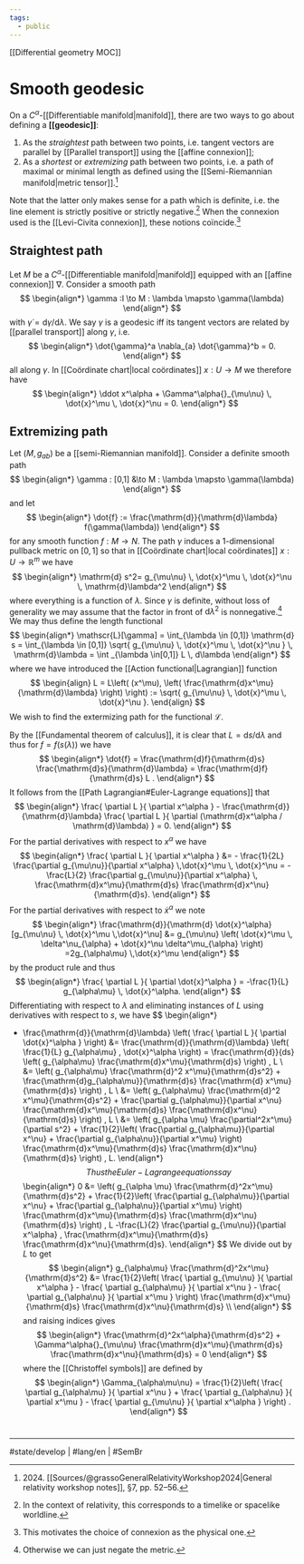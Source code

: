 ```yaml
---
tags:
  - public
---
```

[[Differential geometry MOC]]
# Smooth geodesic

On a $C^\alpha$-[[Differentiable manifold|manifold]], there are two ways to go about defining a **[[geodesic]]**:

1. As the _straightest_ path between two points, i.e. tangent vectors are parallel by [[Parallel transport]] using the [[affine connexion]];
2. As a _shortest_ or _extremizing_ path between two points, i.e. a path of maximal or minimal length as defined using the [[Semi-Riemannian manifold|metric tensor]].[^2024]

Note that the latter only makes sense for a path which is definite, i.e. the line element is strictly positive or strictly negative.[^1]
When the connexion used is the [[Levi-Civita connexion]], these notions coïncide.[^2]

  [^2024]: 2024\. [[Sources/@grassoGeneralRelativityWorkshop2024|General relativity workshop notes]], §7, pp. 52–56.

## Straightest path

Let $M$ be a $C^\alpha$-[[Differentiable manifold|manifold]] equipped with an [[affine connexion]] $\nabla$.
Consider a smooth path 
$$
\begin{align*}
\gamma :I \to M : \lambda \mapsto \gamma(\lambda)
\end{align*}
$$
with $\dot{\gamma} = \mathrm{d}\gamma / \mathrm{d} \lambda$.
We say $\gamma$ is a geodesic iff its tangent vectors are related by [[parallel transport]] along $\gamma$, i.e.
$$
\begin{align*}
\dot{\gamma}^a \nabla_{a} \dot{\gamma}^b = 0.
\end{align*}
$$
all along $\gamma$.
In [[Coördinate chart|local coördinates]] $x : U \to M$ we therefore have
$$
\begin{align*}
\ddot x^\alpha + \Gamma^\alpha{}_{\mu\nu} \, \dot{x}^\mu \, \dot{x}^\nu = 0.
\end{align*}
$$

## Extremizing path

Let $(M, g_{ab})$ be a [[semi-Riemannian manifold]].
Consider a definite smooth path 
$$
\begin{align*}
\gamma : [0,1] &\to M : \lambda \mapsto \gamma(\lambda)
\end{align*}
$$
and let
$$
\begin{align*}
\dot{f} := \frac{\mathrm{d}}{\mathrm{d}\lambda} f(\gamma(\lambda))
\end{align*}
$$
for any smooth function $f : M \to N$.
The path $\gamma$ induces a 1-dimensional pullback metric on $[0,1]$ so that in [[Coördinate chart|local coördinates]] $x : U \to \mathbb{R}^m$ we have
$$
\begin{align*}
\mathrm{d} s^2= g_{\mu\nu} \, \dot{x}^\mu \, \dot{x}^\nu \, \mathrm{d}\lambda^2
\end{align*}
$$
where everything is a function of $\lambda$.
Since $\gamma$ is definite, without loss of generality we may assume that the factor in front of $\mathrm{d}\lambda^2$ is nonnegative.[^3]
We may thus define the length functional
$$
\begin{align*}
\mathscr{L}[\gamma] = \int_{\lambda \in [0,1]} \mathrm{d} s = \int_{\lambda \in [0,1]} \sqrt{ g_{\mu\nu} 
\, \dot{x}^\mu \, \dot{x}^\nu
} \, \mathrm{d}\lambda
= \int _{\lambda \in[0,1]} L \,  d\lambda 
\end{align*}
$$
where we have introduced the [[Action functional|Lagrangian]] function
$$
\begin{align}
L = L\left( (x^\mu), \left( \frac{\mathrm{d}x^\mu}{\mathrm{d}\lambda} \right)  \right) := \sqrt{ g_{\mu\nu} 
\, \dot{x}^\mu \, \dot{x}^\nu
}.
\end{align}
$$
We wish to find the extermizing path for the functional $\mathscr{L}$.

By the [[Fundamental theorem of calculus]], it is clear that $L = \mathrm{d}s / \mathrm{d}\lambda$ and thus for $f = f(s(\lambda))$ we have
$$
\begin{align*}
\dot{f} = \frac{\mathrm{d}f}{\mathrm{d}s} \frac{\mathrm{d}s}{\mathrm{d}\lambda} = \frac{\mathrm{d}f}{\mathrm{d}s} L .
\end{align*}
$$
It follows from the [[Path Lagrangian#Euler-Lagrange equations]] that
$$
\begin{align*}
\frac{ \partial L }{ \partial x^\alpha } - \frac{\mathrm{d}}{\mathrm{d}\lambda} \frac{ \partial L }{ \partial (\mathrm{d}x^\alpha / \mathrm{d}\lambda) } = 0.
\end{align*}
$$
For the partial derivatives with respect to $x^\alpha$ we have
$$
\begin{align*}
\frac{ \partial L }{ \partial x^\alpha } 
&= - \frac{1}{2L} \frac{\partial g_{\mu\nu}}{\partial x^\alpha} \,\dot{x}^\mu \, \dot{x}^\nu = -\frac{L}{2} \frac{\partial g_{\mu\nu}}{\partial x^\alpha} \, \frac{\mathrm{d}x^\mu}{\mathrm{d}s} \frac{\mathrm{d}x^\nu}{\mathrm{d}s}.
\end{align*}
$$
For the partial derivatives with respect to $\dot{x}^\alpha$ we note
$$
\begin{align*}
\frac{\mathrm{d}}{\mathrm{d} \dot{x}^\alpha} [g_{\mu\nu} \, \dot{x}^\mu \,\dot{x}^\nu] &= g_{\mu\nu} \left( \dot{x}^\mu \, \delta^\nu_{\alpha} + \dot{x}^\nu \delta^\mu_{\alpha} \right)  =2g_{\alpha\mu} \,\dot{x}^\mu
\end{align*}
$$
by the product rule and thus
$$
\begin{align*}
\frac{ \partial L }{ \partial \dot{x}^\alpha } = -\frac{1}{L} g_{\alpha\mu} \, \dot{x}^\alpha.
\end{align*}
$$
Differentiating with respect to $\lambda$ and eliminating instances of $L$ using derivatives with respect to $s$, we have
$$
\begin{align*}
- \frac{\mathrm{d}}{\mathrm{d}\lambda} \left( \frac{ \partial L }{ \partial \dot{x}^\alpha }  \right) 
&= \frac{\mathrm{d}}{\mathrm{d}\lambda} \left( \frac{1}{L} g_{\alpha\mu} \, \dot{x}^\alpha \right) 
= \frac{\mathrm{d}}{ds} \left( g_{\alpha\mu} \frac{\mathrm{d}x^\mu}{\mathrm{d}s} \right) \, L \\
&= \left( g_{\alpha\mu} \frac{\mathrm{d}^2 x^\mu}{\mathrm{d}s^2} + \frac{\mathrm{d}g_{\alpha\mu}}{\mathrm{d}s} \frac{\mathrm{d} x^\mu}{\mathrm{d}s} \right) \, L \\
&= \left( g_{\alpha\mu} \frac{\mathrm{d}^2 x^\mu}{\mathrm{d}s^2} + \frac{\partial g_{\alpha\mu}}{\partial x^\nu} \frac{\mathrm{d}x^\mu}{\mathrm{d}s} \frac{\mathrm{d}x^\nu}{\mathrm{d}s} \right) \, L \\
&= \left( g_{\alpha \mu} \frac{\partial^2x^\mu}{\partial s^2} + \frac{1}{2}\left( \frac{\partial g_{\alpha\mu}}{\partial x^\nu} + \frac{\partial  g_{\alpha\nu}}{\partial x^\mu} \right) \frac{\mathrm{d}x^\mu}{\mathrm{d}s} \frac{\mathrm{d}x^\nu}{\mathrm{d}s} \right) \, L.
\end{align*} 
$$
Thus the Euler-Lagrange equations say
$$
\begin{align*}
0 &= \left( g_{\alpha \mu} \frac{\mathrm{d}^2x^\mu}{\mathrm{d}s^2} + \frac{1}{2}\left( \frac{\partial g_{\alpha\mu}}{\partial x^\nu} + \frac{\partial g_{\alpha\nu}}{\partial x^\mu} \right) \frac{\mathrm{d}x^\mu}{\mathrm{d}s} \frac{\mathrm{d}x^\nu}{\mathrm{d}s} \right) \, L -\frac{L}{2} \frac{\partial g_{\mu\nu}}{\partial x^\alpha} \, \frac{\mathrm{d}x^\mu}{\mathrm{d}s} \frac{\mathrm{d}x^\nu}{\mathrm{d}s}.
\end{align*}
$$
We divide out by $L$ to get
$$
\begin{align*}
g_{\alpha\mu} \frac{\mathrm{d}^2x^\mu}{\mathrm{d}s^2} &= \frac{1}{2}\left( \frac{ \partial g_{\mu\nu} }{  \partial x^\alpha } - \frac{ \partial g_{\alpha\mu} }{ \partial x^\nu } - \frac{ \partial g_{\alpha\nu} }{ \partial x^\mu }    \right) \frac{\mathrm{d}x^\mu}{\mathrm{d}s} \frac{\mathrm{d}x^\nu}{\mathrm{d}s} \\
\end{align*}
$$
and raising indices gives
$$
\begin{align*}
\frac{\mathrm{d}^2x^\alpha}{\mathrm{d}s^2} + \Gamma^\alpha{}_{\mu\nu} \frac{\mathrm{d}x^\mu}{\mathrm{d}s} \frac{\mathrm{d}x^\nu}{\mathrm{d}s} = 0
\end{align*}
$$
where the [[Christoffel symbols]] are defined by
$$
\begin{align*}
\Gamma_{\alpha\mu\nu} = \frac{1}{2}\left(  \frac{ \partial g_{\alpha\mu} }{ \partial x^\nu } + \frac{ \partial g_{\alpha\nu} }{ \partial x^\mu }   - \frac{ \partial g_{\mu\nu} }{  \partial x^\alpha } \right) .
\end{align*}
$$


#
---
#state/develop | #lang/en | #SemBr

[^1]: In the context of relativity, this corresponds to a timelike or spacelike worldline.
[^2]: This motivates the choice of connexion as the physical one.
[^3]: Otherwise we can just negate the metric.
